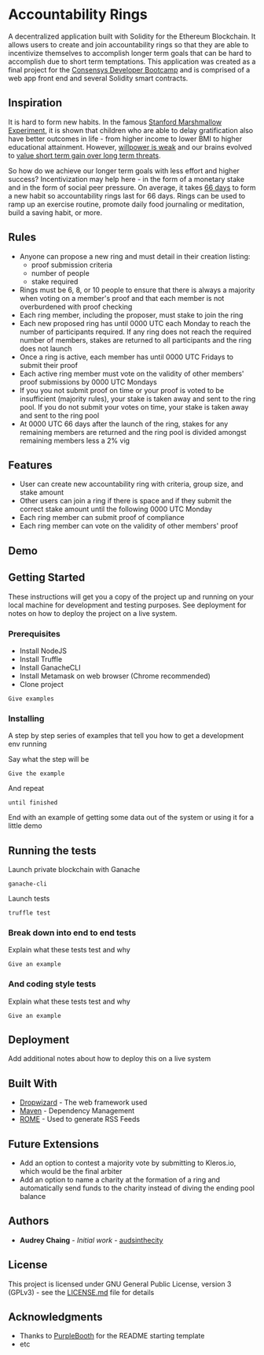 # Accountability Rings

A decentralized application built with Solidity for the Ethereum Blockchain. It allows users to create and join accountability rings so that they are able to incentivize themselves to accomplish longer term goals that can be hard to accomplish due to short term temptations. This application was created as a final project for the [Consensys Developer Bootcamp](https://consensys.net/academy/bootcamp/) and is comprised of a web app front end and several Solidity smart contracts.

## Inspiration
It is hard to form new habits. In the famous [Stanford Marshmallow Experiment](https://en.wikipedia.org/wiki/Stanford_marshmallow_experiment), it is shown that children who are able to delay gratification also have better outcomes in life - from higher income to lower BMI to higher educational attainment. However, [willpower is weak](https://www.vox.com/science-and-health/2018/1/15/16863374/willpower-overrated-self-control-psychology) and our brains evolved to [value short term gain over long term threats](https://news.stanford.edu/features/2015/decisions/evolution.html).

So how do we achieve our longer term goals with less effort and higher success? Incentivization may help here - in the form of a monetary stake and in the form of social peer pressure. On average, it takes [66 days](https://jamesclear.com/new-habit) to form a new habit so accountability rings last for 66 days. Rings can be used to ramp up an exercise routine, promote daily food journaling or meditation, build a saving habit, or more.

## Rules
* Anyone can propose a new ring and must detail in their creation listing:
  * proof submission criteria
  * number of people
  * stake required
* Rings must be 6, 8, or 10 people to ensure that there is always a majority when voting on a member's proof and that each member is not overburdened with proof checking
* Each ring member, including the proposer, must stake to join the ring
* Each new proposed ring has until 0000 UTC each Monday to reach the number of participants required. If any ring does not reach the required number of members, stakes are returned to all participants and the ring does not launch
* Once a ring is active, each member has until 0000 UTC Fridays to submit their proof
* Each active ring member must vote on the validity of other members' proof submissions by 0000 UTC Mondays
* If you you not submit proof on time or your proof is voted to be insufficient (majority rules), your stake is taken away and sent to the ring pool. If you do not submit your votes on time, your stake is taken away and sent to the ring pool
* At 0000 UTC 66 days after the launch of the ring, stakes for any remaining members are returned and the ring pool is divided amongst remaining members less a 2% vig

## Features
* User can create new accountability ring with criteria, group size, and stake amount
* Other users can join a ring if there is space and if they submit the correct stake amount until the following 0000 UTC Monday
* Each ring member can submit proof of compliance
* Each ring member can vote on the validity of other members' proof

## Demo

## Getting Started

These instructions will get you a copy of the project up and running on your local machine for development and testing purposes. See deployment for notes on how to deploy the project on a live system.

### Prerequisites

* Install NodeJS
* Install Truffle
* Install GanacheCLI
* Install Metamask on web browser (Chrome recommended)
* Clone project

```
Give examples
```

### Installing

A step by step series of examples that tell you how to get a development env running

Say what the step will be

```
Give the example
```

And repeat

```
until finished
```

End with an example of getting some data out of the system or using it for a little demo

## Running the tests

Launch private blockchain with Ganache
```
ganache-cli
```
Launch tests
``` cd test-dir
truffle test
```

### Break down into end to end tests

Explain what these tests test and why

```
Give an example
```

### And coding style tests

Explain what these tests test and why

```
Give an example
```

## Deployment

Add additional notes about how to deploy this on a live system

## Built With

* [Dropwizard](http://www.dropwizard.io/1.0.2/docs/) - The web framework used
* [Maven](https://maven.apache.org/) - Dependency Management
* [ROME](https://rometools.github.io/rome/) - Used to generate RSS Feeds

## Future Extensions
* Add an option to contest a majority vote by submitting to Kleros.io, which would be the final arbiter
* Add an option to name a charity at the formation of a ring and automatically send funds to the charity instead of diving the ending pool balance

## Authors

* **Audrey Chaing** - *Initial work* - [audsinthecity](https://github.com/audsinthecity)

## License

This project is licensed under GNU General Public License, version 3 (GPLv3) - see the [LICENSE.md](LICENSE.md) file for details

## Acknowledgments

* Thanks to [PurpleBooth](https:github.com/PurpleBooth) for the README starting template
* etc
